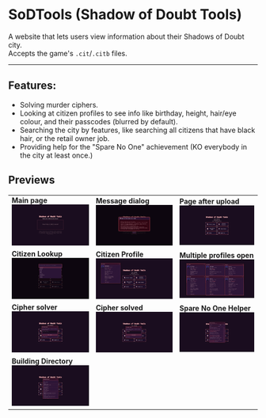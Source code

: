 # SoDTools (Shadow of Doubt Tools)
A website that lets users view information about their Shadows of Doubt city. \
Accepts the game's `.cit`/`.citb` files.
<hr>

## Features:
- Solving murder ciphers.
- Looking at citizen profiles to see info like birthday, height, hair/eye colour, and their passcodes (blurred by default).
- Searching the city by features, like searching all citizens that have black hair, or the retail owner job.
- Providing help for the "Spare No One" achievement (KO everybody in the city at least once.)

## Previews

<div align="center">

<table>
<tr>
<td><b>Main page</b><br><img src="/wiki/img/preview1.png" width="300"></td>
<td><b>Message dialog</b><br><img src="/wiki/img/preview2.png" width="300"></td>
<td><b>Page after upload</b><br><img src="/wiki/img/preview3.png" width="300"></td>
</tr>
<tr>
<td><b>Citizen Lookup</b><br><img src="/wiki/img/preview4.png" width="300"></td>
<td><b>Citizen Profile</b><br><img src="/wiki/img/preview5.png" width="300"></td>
<td><b>Multiple profiles open</b><br><img src="/wiki/img/preview6.png" width="300"></td>
</tr>
<tr>
<td><b>Cipher solver</b><br><img src="/wiki/img/preview7.png" width="300"></td>
<td><b>Cipher solved</b><br><img src="/wiki/img/preview8.png" width="300"></td>
<td><b>Spare No One Helper</b><br><img src="/wiki/img/preview9.png" width="300"></td>
</tr>
<tr>
<td><b>Building Directory</b><br><img src="/wiki/img/preview10.png" width="300"></td>
</tr>
</table>

</div>
